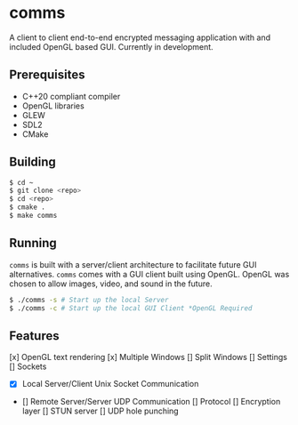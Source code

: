 # comms

A client to client end-to-end encrypted messaging application with and included OpenGL based GUI. Currently in development.

## Prerequisites

- C++20 compliant compiler
- OpenGL libraries
- GLEW
- SDL2
- CMake

## Building


``` bash
$ cd ~
$ git clone <repo>
$ cd <repo>
$ cmake .
$ make comms
```

## Running

`comms` is built with a server/client architecture to facilitate future GUI alternatives. `comms` comes with a GUI client built using OpenGL. OpenGL was chosen to allow images, video, and sound in the future.

``` bash
$ ./comms -s # Start up the local Server
$ ./comms -c # Start up the local GUI Client *OpenGL Required
```

## Features

[x] OpenGL text rendering
[x] Multiple Windows
[] Split Windows
[] Settings
[] Sockets
  - [x] Local Server/Client Unix Socket Communication
  - [] Remote Server/Server UDP Communication
[] Protocol
[] Encryption layer
[] STUN server
[] UDP hole punching
